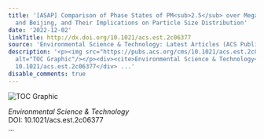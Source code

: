```yaml
---
title: '[ASAP] Comparison of Phase States of PM<sub>2.5</sub> over Megacities, Seoul
  and Beijing, and Their Implications on Particle Size Distribution'
date: '2022-12-02'
linkTitle: http://dx.doi.org/10.1021/acs.est.2c06377
source: 'Environmental Science & Technology: Latest Articles (ACS Publications)'
description: '<p><img src="https://pubs.acs.org/cms/10.1021/acs.est.2c06377/asset/images/medium/es2c06377_0005.gif"
  alt="TOC Graphic"/></p><div><cite>Environmental Science & Technology</cite></div><div>DOI:
  10.1021/acs.est.2c06377</div> ...'
disable_comments: true
---
```

<p><img src="https://pubs.acs.org/cms/10.1021/acs.est.2c06377/asset/images/medium/es2c06377_0005.gif" alt="TOC Graphic"/></p><div><cite>Environmental Science & Technology</cite></div><div>DOI: 10.1021/acs.est.2c06377</div> ...
